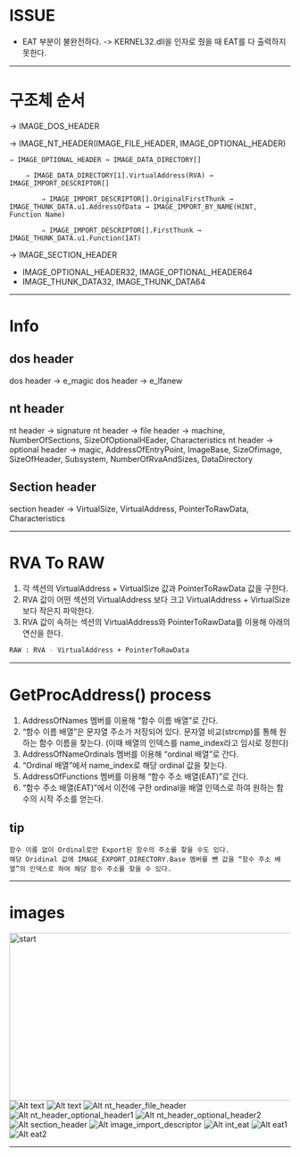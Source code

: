 # ISSUE
- EAT 부분이 불완전하다.
    -> KERNEL32.dll을 인자로 줬을 때 EAT를 다 출력하지 못한다.

---

# 구조체 순서

→ IMAGE_DOS_HEADER

→ IMAGE_NT_HEADER(IMAGE_FILE_HEADER, IMAGE_OPTIONAL_HEADER)

    ⇒ IMAGE_OPTIONAL_HEADER → IMAGE_DATA_DIRECTORY[]

        ⇒ IMAGE_DATA_DIRECTORY[1].VirtualAddress(RVA) → IMAGE_IMPORT_DESCRIPTOR[]

            ⇒ IMAGE_IMPORT_DESCRIPTOR[].OriginalFirstThunk → IMAGE_THUNK_DATA.u1.AddressOfData → IMAGE_IMPORT_BY_NAME(HINT, Function Name)

            ⇒ IMAGE_IMPORT_DESCRIPTOR[].FirstThunk → IMAGE_THUNK_DATA.u1.Function(IAT)

→ IMAGE_SECTION_HEADER

- IMAGE_OPTIONAL_HEADER32, IMAGE_OPTIONAL_HEADER64
- IMAGE_THUNK_DATA32, IMAGE_THUNK_DATA64

---

# Info

## dos header
dos header → e_magic
dos header → e_lfanew

## nt header
nt header → signature
nt header → file header → machine, NumberOfSections, SizeOfOptionalHEader, Characteristics
nt header → optional header → magic, AddressOfEntryPoint, ImageBase, SizeOfimage, SizeOfHeader, Subsystem, NumberOfRvaAndSizes, DataDirectory

## Section header
section header → VirtualSize, VirtualAddress, PointerToRawData, Characteristics

---

# RVA To RAW
1. 각 섹션의 VirtualAddress + VirtualSize 값과 PointerToRawData 값을 구한다.
2. RVA 값이 어떤 섹션의 VirtualAddress 보다 크고 VirtualAddress + VirtualSize 보다 작은지 파악한다.
3. RVA 값이 속하는 섹션의 VirtualAddress와 PointerToRawData를 이용해 아래의 연산을 한다.
```bash
RAW : RVA - VirtualAddress + PointerToRawData
```

---

# GetProcAddress() process

1. AddressOfNames 멤버를 이용해 “함수 이름 배열”로 간다.
2. “함수 이름 배열”은 문자열 주소가 저장되어 있다.
문자열 비교(strcmp)를 통해 원하는 함수 이름을 찾는다.
(이때 배열의 인덱스를 name_index라고 임시로 정한다)
3. AddressOfNameOrdinals 멤버를 이용해 “ordinal 배열”로 간다.
4. “Ordinal 배열”에서 name_index로 해당 ordinal 값을 찾는다.
5. AddressOfFunctions 멤버를 이용해 “함수 주소 배열(EAT)”로 간다.
6. “함수 주소 배열(EAT)”에서 이전에 구한 ordinal을 배열 인덱스로 하여 원하는 함수의 시작 주소를 얻는다.

## tip
    함수 이름 없이 Ordinal로만 Export된 함수의 주소를 찾을 수도 있다.
    해당 Oridinal 값에 IMAGE_EXPORT_DIRECTORY.Base 멤버를 뺀 값을 “함수 주소 배열”의 인덱스로 하여 해당 함수 주소를 찾을 수 있다.

---

# images
<img src="/images/1.jpg" width="450%" height="300px" title="start" alt="start"></img></br>
![Alt text](/images/1.jpg)
![Alt text](/images/dos_header.jpg)
![Alt nt_header_file_header](/images/nt_header_file_header.jpg)
![Alt nt_header_optional_header1](/images/nt_header_optional_header_1.jpg)
![Alt nt_header_optional_header2](/images/nt_header_optional_header_2.jpg)
![Alt section_header](/images/section_header.jpg)
![Alt image_import_descriptor](/images/iid.jpg)
![Alt int_eat](/images/int_iat.jpg)
![Alt eat1](/images/eat_1.jpg)
![Alt eat2](/images/eat_2.jpg)

---